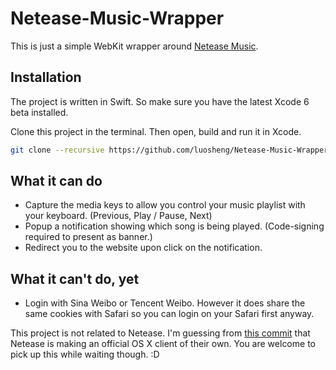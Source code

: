 # Netease-Music-Wrapper

This is just a simple WebKit wrapper around [Netease Music](http://music.163.com).

## Installation

The project is written in Swift. So make sure you have the latest Xcode 6 beta installed.

Clone this project in the terminal. Then open, build and run it in Xcode.

```bash
git clone --recursive https://github.com/luosheng/Netease-Music-Wrapper.git
```

## What it can do

* Capture the media keys to allow you control your music playlist with your keyboard. (Previous, Play / Pause, Next)
* Popup a notification showing which song is being played. (Code-signing required to present as banner.)
* Redirect you to the website upon click on the notification.

## What it can't do, yet

* Login with Sina Weibo or Tencent Weibo. However it does share the same cookies with Safari so you can login on your Safari first anyway.

This project is not related to Netease. I'm guessing from [this commit](https://github.com/nevyn/SPMediaKeyTap/commit/eba171809994ca09458c24c1356ece69d42c8b82) that Netease is making an official OS X client of their own. You are welcome to pick up this while waiting though. :D
